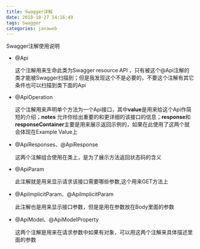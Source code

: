 ```yaml
---
title: Swagger详解
date: 2018-10-27 14:16:49
tags: Swagger
categories: javaweb
---
```


Swagger注解使用说明

- @Api

  这个注解用来生命此类为Swagger resource API ，只有被这个@Api注解的类才能被Swagger扫描到；但是我发现这个不是必要的，不要这个注解有其它条件也可以扫描到类下面的Api

- @ApiOperation

  这个注解用来声明单个方法为一个Api接口，其中**value**是用来给这个Api作简短的介绍；**notes**	允许你给出重要的和更详细的该接口的信息；**response**和**responseContainer**主要是用来展示返回示例的，如果在此使用了这两个就会体现在Example Value上

- @ApiResponses、@ApiResponse

  这两个注解组合使用在类上，是为了展示方法返回状态码的含义

- @ApiParam

  此注解就是用来显示请求该接口需要哪些参数,这个用来GET方法上

- @ApiImplicitParam、@ApiImplicitParam

  此注解也是用来显示接口参数，但是是用在参数放在Body里面的参数

- @ApiModel、@ApiModelProperty

  这两个注解是用来在请求参数中如果有对象，可以用这两个注解来具体描述里面的参数
